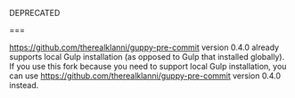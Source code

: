 DEPRECATED

===

https://github.com/therealklanni/guppy-pre-commit version 0.4.0 already supports local Gulp installation (as opposed to Gulp that installed globally). If you use this fork because you need to support local Gulp installation, you can use https://github.com/therealklanni/guppy-pre-commit version 0.4.0 instead.
